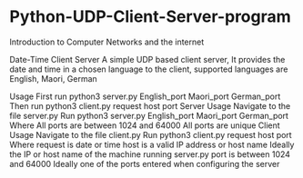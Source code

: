 # Python-UDP-Client-Server-program
Introduction to Computer Networks and the internet

Date-Time Client Server
A simple UDP based client server, It provides the date and time in a chosen language to the client, supported languages are English, Maori, German

Usage
First run python3 server.py English_port Maori_port German_port
Then run python3 client.py request host port
Server Usage
Navigate to the file server.py
Run python3 server.py English_port Maori_port German_port
Where
All ports are between 1024 and 64000
All ports are unique
Client Usage
Navigate to the file client.py
Run python3 client.py request host port
Where
request is date or time
host is a valid IP address or host name
Ideally the IP or host name of the machine running server.py
port is between 1024 and 64000
Ideally one of the ports entered when configuring the server
